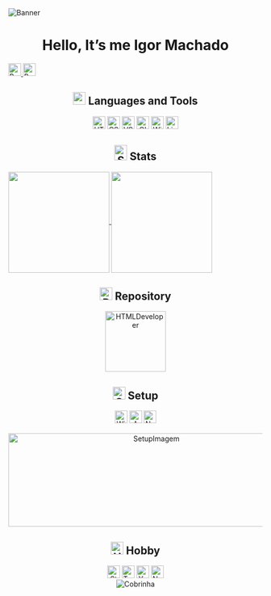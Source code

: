 <img alt="Banner" src="https://wallpaperaccess.com/full/8351209.gif"/>

<h1 align=center>
<!--    <img alt="Hello" width="30" height="30" src="https://emoji.gg/assets/emoji/4708_Pikachu_Hello.gif"/> --> 
   Hello, It’s me Igor Machado
<!--   <img alt="Hello" width="30" height="30" src="https://emoji.gg/assets/emoji/4708_Pikachu_Hello.gif"/>  --> 
</h1> 

<a href="https://www.linkedin.com/in/souzalift/" target="_blank"> 
   <img alt="BagLinkedin" src="https://img.shields.io/badge/LinkedIn-0077B5?style=for-the-badge&logo=linkedin&logoColor=white" height="25"/>
</a>
<a href="https://github.com/souzalift" target="_blank"> 
   <img alt="BagGithub" src="https://img.shields.io/badge/GitHub-100000?style=for-the-badge&logo=github&logoColor=white" height="25">
</a>
<!--
<div>
  <dl>
    <dt>⚔️ Systems Analyst .NET PL at Welcome the Future;</dt>
    <dt>🎓 Technical in systems development at SENAI CIMATEC;</dt>
    <dt>💹 Competency in C#, ASP.NET MVC, ASP.NET CORE, WEB API;</dt>
    <dt>💻 Currently studying Dotnet and C#;</dt>
  </dl>
</div>
<br>
 --> 
<div align="center">
  <h2><img src="https://emoji.discord.st/emojis/afadae59-17dd-4217-bf4f-f3ae92f27ab6.gif" width="25" height="25"> Languages and Tools</h2>
  <img alt="HTML5" src="https://img.shields.io/static/v1?style=for-the-badge&message=HTML5&color=E34F26&logo=HTML5&logoColor=FFFFFF&label=" height="25"/>
  <img alt="CSS3" src="https://img.shields.io/static/v1?style=for-the-badge&message=CSS3&color=1572B6&logo=CSS3&logoColor=FFFFFF&label=" height="25"/>
  <img alt="VSC" src="https://img.shields.io/badge/Visual_Studio_Code-0078D4?style=for-the-badge&logo=visual%20studio%20code&logoColor=white" height="25"/>
  <img alt="GIT" src="https://img.shields.io/badge/Git-F05032?style=for-the-badge&logo=git&logoColor=white" height="25"/>
  <img alt="Windows" src="https://img.shields.io/badge/Windows-0078D6?style=for-the-badge&logo=windows&logoColor=white" height="25"/>
  <img alt="Linux" src="https://img.shields.io/badge/Linux-FCC624?style=for-the-badge&logo=linux&logoColor=black" height="25"/>
</div>

<h2 align="center"><img alt="Status" src="https://emoji.gg/assets/emoji/4023-nitro.gif" width="25" height="30"> Stats</h2>

   <a href="https://github.com/Souzalift">
    <img align="center" height=200px src="https://github-readme-stats-git-masterrstaa-rickstaa.vercel.app/api?username=Souzalift&count_private=false&show_icons=true&locale=en&theme=dark#gh-dark-mode-only)](https://github.com/souzalift/github-readme-stats#gh-dark-mode-only)" />
  </a>
  <a href="https://github.com/Souzalift">
    <img align="center" height=200px src="https://github-readme-stats-git-masterrstaa-rickstaa.vercel.app/api/top-langs/?username=Souzalift&count_private=false&layout=compact&show_icons=true&locale=en&&theme=dark#gh-dark-mode-only&langs_count=8)](https://github.com/souzalift/github-readme-stats#gh-dark-mode-only)"/>
  </a>  


<h2 align="center"><img alt="Repositorio" src="https://emoji.discord.st/emojis/aea6b19d-1ebb-42b9-98d6-4136ff2ede45.gif" width="25" height="25"/> Repository</h2>
<div align="center"> 
   <a href="https://github.com/souzalift/HTML-Developer">
    <img alt="HTMLDeveloper" height="120em" src="https://github-readme-stats-git-masterrstaa-rickstaa.vercel.app/api/pin/?username=Souzalift&show_owner=true&repo=HTML-Developer&count_private=false&theme=dark"/>
  </a>
</div>

<h2 align="center"><img alt="Setup" src="https://emoji.discord.st/emojis/f81e2ca1-34e1-4192-ae1f-0c55c470f601.gif" width="25" height="25"> Setup</h2>
<div align="center">
   <img alt="Windows" src="https://img.shields.io/badge/Windows-11-0078D6?style=for-the-badge&logo=windows&logoColor=white" height="25"/>
   <img alt="Amd" src="https://img.shields.io/badge/INTEL-i5_8400-0068B5?style=for-the-badge&logo=intel&logoColor=white" height="25"/>
   <img alt="Nvidia" src="https://img.shields.io/badge/NVIDIA-RTX_3060-76B900?style=for-the-badge&logo=nvidia&logoColor=white" height="25"/>
</div>
<br>
<div align="center">
   <img alt="SetupImagem" src="https://steamuserimages-a.akamaihd.net/ugc/353899007316786697/0D43E10D50F4D45471E7B95EA7FBF435A0876614/?imw=5000&imh=5000&ima=fit&impolicy=Letterbox&imcolor=%23000000&letterbox=false" width="571" height="185">
</div>

<h2 align="center"><img alt="Hobby" src="https://emoji.discord.st/emojis/5b559c94-0c62-403a-accf-2a406eeb16cb.gif" width="25" height="25"> Hobby</h2>
<div align="center">
  <img alt="Steam" src="https://img.shields.io/badge/Steam-000000?style=for-the-badge&logo=steam&logoColor=white" height="25"/>
  <img alt="Twitch" src="https://img.shields.io/badge/Twitch-9146FF?style=for-the-badge&logo=twitch&logoColor=white" height="25"/>
  <img alt="Youtube" src="https://img.shields.io/badge/YouTube-FF0000?style=for-the-badge&logo=youtube&logoColor=white" height="25"/>
  <img alt="Netflix" src="https://img.shields.io/badge/Netflix-E50914?style=for-the-badge&logo=netflix&logoColor=white" height="25"/>
</div>

<div align="center">
   <img alt="Cobrinha" src="https://raw.githubusercontent.com/Souzalift/Souzalift/output/github-contribution-grid-snake.svg"/>
</div>


